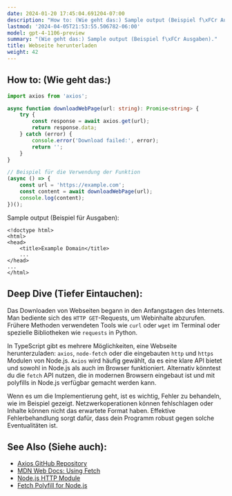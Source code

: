 ```yaml
---
date: 2024-01-20 17:45:04.691204-07:00
description: "How to: (Wie geht das:) Sample output (Beispiel f\xFCr Ausgaben)."
lastmod: '2024-04-05T21:53:55.506782-06:00'
model: gpt-4-1106-preview
summary: "(Wie geht das:) Sample output (Beispiel f\xFCr Ausgaben)."
title: Webseite herunterladen
weight: 42
---
```


## How to: (Wie geht das:)
```TypeScript
import axios from 'axios';

async function downloadWebPage(url: string): Promise<string> {
    try {
        const response = await axios.get(url);
        return response.data;
    } catch (error) {
        console.error('Download failed:', error);
        return '';
    }
}

// Beispiel für die Verwendung der Funktion
(async () => {
    const url = 'https://example.com';
    const content = await downloadWebPage(url);
    console.log(content);
})();
```
Sample output (Beispiel für Ausgaben):
```plaintext
<!doctype html>
<html>
<head>
    <title>Example Domain</title>
    ...
</head>
...
</html>
```

## Deep Dive (Tiefer Eintauchen):
Das Downloaden von Webseiten begann in den Anfangstagen des Internets. Man bediente sich des `HTTP GET`-Requests, um Webinhalte abzurufen. Frühere Methoden verwendeten Tools wie `curl` oder `wget` im Terminal oder spezielle Bibliotheken wie `requests` in Python.

In TypeScript gibt es mehrere Möglichkeiten, eine Webseite herunterzuladen: `axios`, `node-fetch` oder die eingebauten `http` und `https` Modulen von Node.js. `Axios` wird häufig gewählt, da es eine klare API bietet und sowohl in Node.js als auch im Browser funktioniert. Alternativ könntest du die `fetch` API nutzen, die in modernen Browsern eingebaut ist und mit polyfills in Node.js verfügbar gemacht werden kann.

Wenn es um die Implementierung geht, ist es wichtig, Fehler zu behandeln, wie im Beispiel gezeigt. Netzwerkoperationen können fehlschlagen oder Inhalte können nicht das erwartete Format haben. Effektive Fehlerbehandlung sorgt dafür, dass dein Programm robust gegen solche Eventualitäten ist.

## See Also (Siehe auch):
- [Axios GitHub Repository](https://github.com/axios/axios)
- [MDN Web Docs: Using Fetch](https://developer.mozilla.org/en-US/docs/Web/API/Fetch_API/Using_Fetch)
- [Node.js HTTP Module](https://nodejs.org/api/http.html)
- [Fetch Polyfill for Node.js](https://github.com/node-fetch/node-fetch)

